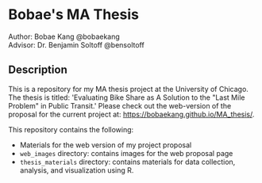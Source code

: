 # Bobae's MA Thesis

Author: Bobae Kang @bobaekang  
Advisor: Dr. Benjamin Soltoff @bensoltoff  
  
## Description  
This is a repository for my MA thesis project at the University of Chicago. The thesis is titled: 'Evaluating Bike Share as A Solution to the "Last Mile Problem" in Public Transit.' Please check out the web-version of the proposal for the current project at: https://bobaekang.github.io/MA_thesis/.  
  
This repository contains the following:  

* Materials for the web version of my project proposal
* `web_images` directory: contains images for the web proposal page
* `thesis_materials` directory: contains materials for data collection, analysis, and visualization using R.